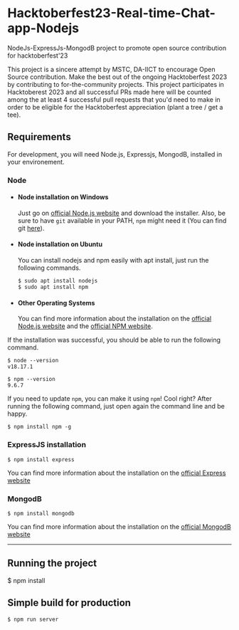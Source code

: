 # Hacktoberfest23-Real-time-Chat-app-Nodejs
NodeJs-ExpressJs-MongodB project to promote open source contribution for hacktoberfest'23

This project is a sincere attempt by MSTC, DA-IICT to encourage Open Source contribution. Make the best out of the ongoing Hacktoberfest 2023 by contributing to for-the-community projects. This project participates in Hacktoberest 2023 and all successful PRs made here will be counted among the at least 4 successful pull requests that you'd need to make in order to be eligible for the Hacktoberfest appreciation (plant a tree / get a tee).

## Requirements

For development, you will need Node.js, Expressjs, MongodB, installed in your environement.

### Node
- #### Node installation on Windows

  Just go on [official Node.js website](https://nodejs.org/) and download the installer.
Also, be sure to have `git` available in your PATH, `npm` might need it (You can find git [here](https://git-scm.com/)).

- #### Node installation on Ubuntu

  You can install nodejs and npm easily with apt install, just run the following commands.

      $ sudo apt install nodejs
      $ sudo apt install npm

- #### Other Operating Systems
  You can find more information about the installation on the [official Node.js website](https://nodejs.org/) and the [official NPM website](https://npmjs.org/).

If the installation was successful, you should be able to run the following command.

    $ node --version
    v18.17.1

    $ npm --version
    9.6.7

If you need to update `npm`, you can make it using `npm`! Cool right? After running the following command, just open again the command line and be happy.

    $ npm install npm -g

###

### ExpressJS installation

    $ npm install express
    
 You can find more information about the installation on the [official Express website](https://expressjs.com/en/starter/installing.html)

### MongodB

    $ npm install mongodb

 You can find more information about the installation on the [official MongodB website](https://www.mongodb.com/languages/javascript/mongodb-and-npm-tutorial)


---

## Running the project

   $ npm install

## Simple build for production

    $ npm run server
